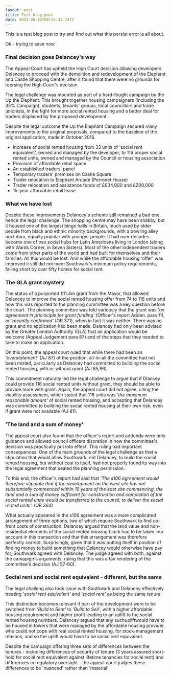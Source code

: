 ```yaml
---
layout: post
title: Test blog post
date: 2021-06-12T08:54:43.747Z
---
```

This is a test blog post to try and find out what this persist error is all about.

Ok - trying to save now.

### Final decision goes Delancey's way

The Appeal Court has upheld the High Court decision allowing developers Delancey to proceed with the demolition and redevelopment of the Elephant and Castle Shopping Centre, after it found that there were no grounds for reersing the High Court's decision.

The legal challenge was mounted as part of a hard-fought campaign by the Up the Elephant.  This brought together housing campaigners (including the 35% Campaign), students, tenants' groups, local councillors and trade unionists, in the fight for more social rented housing and a better deal for traders displaced by the proposed development.

Despite the legal outcome the Up the Elephant Campaign secured many improvements to the original proposals, compared to the baseline of the original application, made in October 2016.

* Increase of social rented housing from 33 units of 'social rent equivalent', owned and managed by the developer, to 116 proper social rented units, owned and managed by the Council or housing association
* Provision of affordable retail space
* An established traders' panel
* Temporary traders' premises on Castle Square
* Trader relocation to Elephant Arcade (Perronet House)
* Trader relocation and assistance funds of £634,000 and £200,000
* 15-year affordable retail lease

### What we have lost

Despite these improvements Delancey's scheme still remained a bad one, hence the legal challenge.  The shopping centre may have been shabby, but it housed one of the largest bingo halls in Britain, much used by older people from black and ethnic minority backgrounds, with a bowling alley next door, equally popular with younger people.  It had over decades become one of two social hubs for Latin Americans living in London (along with Wards Corner, in Seven Sisters).  Most of the other independent traders come from other parts of the world and had built for themselves and their families.  All this would be lost.  And while the affordable housing 'offer' was improved it still did not meet Southwark's minimum policy requirements, falling short by over fifty homes for social rent.

### The GLA grant mystery

The status of a purported £11.4m grant from the Mayor, that allowed Delancey to improve the social rented housing offer from 74 to 116 units and how this was reported to the planning committee was a key question before the court. The planning committee was told variously that the grant was *'an agreement in pricinciple for grant funding'* (Officer's report Adden. para 11), or *'recently confirmed'* (OR 371), when in fact it was neither.  There was no grant and no application had been made.  Delancey had only been advised by the Greater London Authority (GLA) that an application would be welcome (Appeal Judgement  para 87) and of the steps that they needed to take to make an application.

On this point, the appeal court ruled that while there had been an *'overstatement'* (AJ 87) of the position, all-in-all the committee had not been misled, paricularly as Delancey had committed to building the social rented housing, with or without grant (AJ 85,86).

This commitment naturally led the legal challenge to argue that if Dlancey could provide 116 social rented units without grant, they should be able to provide more with grant.  Again, the appeal court did not agree, citing the viability assessment, which stated that 116 units was *'the maximum reasonable amount'* of social rented housing, and accepting that Delancey was committed to building the social rented housing at their own risk, even if grant were not available (AJ 91).

### 'The land and a sum of money'

The appeal court also found that the officer's report and addenda were only guidance and allowed council officers discretion in how the committee's decision was practically put into effect.  This ruling had important consequences.  One of the main grounds of the legal challenge as that a stipulation that would allow Southwark, not Delancey, to build the social rented housing, but without cost to itself, had not properly found its way into the legal agreement that sealed the planning permission.

To this end, the officer's report had said that *'The s106 agreement would therefore stipulate that if the development on the west site has not substantially commenced within 10 years of the east site commencing, the land and a sum of money sufficient for construction and completion of the social rented units would be transferred to the council, to deliver the social rented units'.* (OR 364)

What actually appeared in the s106 agreement was a more complicated arrangement of three options, two of which require Southwark to find up-front costs of construction.  Delancey argued that the land value and non-residential elements of the social rented housing block had to be taken into account in this transaction and that this arrangement was therefore perfectly correct.  Surprisingly, given that it was putting itself in position of finding money to build something that Delancey would otherwise have pay for, Southwark agreed with Delancey.  The judge agreed with both, against the camapign's arguments, ruling that this was a fair rendering of the committee's decision (AJ 57-60).

### Social rent and social rent equivalent - different, but the same

The legal challeng also took issue with Southwark and Delancey effectively treating *'social rent equivalent'* and *'social rent'* as being the same tenure.

This distinction becomes relevant if part of the development were to be switched from *'Build to Rent'* to *'Build to Sell'*, with a higher affordable housing requirement and higher profit leading to an uplift to the social rented housing numbers.  Delancey argued that any suchupliftwould have to be housed in towers that were managed by the affordable housing provider, who could not cope with real social rented housing, for stock-management reasons, and so the uplift would have to be social rent equivalent.

Despite the campaign offering three sets of differences between the tenures - including differences of security of tenure (3 years assured short-hold for social rent equivalent against lifetime tenancies for social rent) and differences in regulatory oversight - the appeal court judges these differences to be 'nuanced' rather than 'material'













###